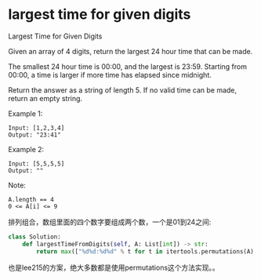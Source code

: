 # largest time for given digits

Largest Time for Given Digits

Given an array of 4 digits, return the largest 24 hour time that can be made.

The smallest 24 hour time is 00:00, and the largest is 23:59.  Starting from 00:00, a time is larger if more time has elapsed since midnight.

Return the answer as a string of length 5.  If no valid time can be made, return an empty string.



Example 1:
```
Input: [1,2,3,4]
Output: "23:41"
```
Example 2:
```
Input: [5,5,5,5]
Output: ""
 ```

Note:
```
A.length == 4
0 <= A[i] <= 9
```

排列组合，数组里面的四个数字要组成两个数，一个是01到24之间:

```Python
class Solution:
    def largestTimeFromDigits(self, A: List[int]) -> str:
        return max(["%d%d:%d%d" % t for t in itertools.permutations(A) if t[:2] < (2, 4) and t[2] < 6] or [""])
```
也是lee215的方案，绝大多数都是使用permutations这个方法实现。。
